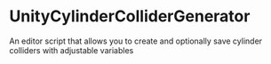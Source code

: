 # UnityCylinderColliderGenerator
An editor script that allows you to create and optionally save cylinder colliders with adjustable variables
